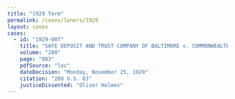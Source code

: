 ```yaml
---
title: "1929 Term"
permalink: /cases/loners/1929
layout: cases
cases:
  - id: "1929-007"
    title: "SAFE DEPOSIT AND TRUST COMPANY OF BALTIMORE v. COMMONWEALTH OF VIRGINIA"
    volume: "280"
    page: "083"
    pdfSource: "loc"
    dateDecision: "Monday, November 25, 1929"
    citation: "280 U.S. 83"
    justiceDissented: "Oliver Holmes"
---
```

